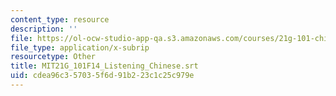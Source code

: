 ```yaml
---
content_type: resource
description: ''
file: https://ol-ocw-studio-app-qa.s3.amazonaws.com/courses/21g-101-chinese-i-regular-fall-2014/cdea96c357035f6d91b223c1c25c979e_MIT21G_101F14_Listening_Chinese.vtt
file_type: application/x-subrip
resourcetype: Other
title: MIT21G_101F14_Listening_Chinese.srt
uid: cdea96c3-5703-5f6d-91b2-23c1c25c979e
---
```

